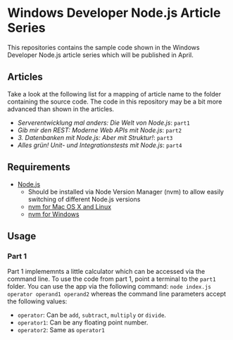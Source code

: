 # Windows Developer Node.js Article Series

This repositories contains the sample code shown in the Windows Developer Node.js article series which will be published in April. 

## Articles

Take a look at the following list for a mapping of article name to the folder containing the source code.
The code in this repository may be a bit more advanced than shown in the articles.

* _Serverentwicklung mal anders: Die Welt von Node.js_: `part1`
* _Gib mir den REST: Moderne Web APIs mit Node.js_: `part2`
* _3. Datenbanken mit Node.js: Aber mit Struktur!_: `part3`
* _Alles grün! Unit- und Integrationstests mit Node.js_: `part4`

## Requirements

* [Node.js](https://nodejs.org/en/)
  * Should be installed via Node Version Manager (nvm) to allow easily switching of different Node.js versions
  * [nvm for Mac OS X and Linux](https://github.com/creationix/nvm)
  * [nvm for Windows](https://github.com/coreybutler/nvm-windows)

## Usage

### Part 1

Part 1 implememnts a little calculator which can be accessed via the command line. To use the code from part 1, point a terminal to the `part1` folder. You can use the app via the following command: `node index.js operator operand1 operand2` whereas the command line parameters accept the following values:

* `operator`: Can be `add`, `subtract`, `multiply` or `divide`. 
* `operator1`: Can be any floating point number.
* `operator2`: Same as `operator1`
